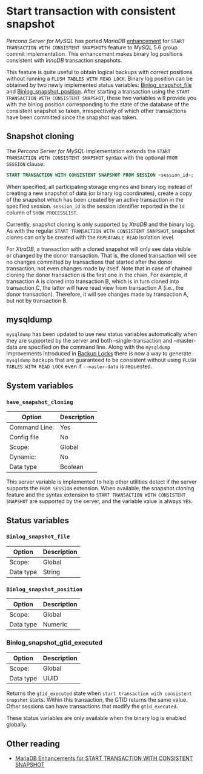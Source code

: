 # Start transaction with consistent snapshot

*Percona Server for MySQL* has ported *MariaDB* [enhancement](https://mariadb.com/kb/en/enhancements-for-start-transaction-with-consistent/) for `START TRANSACTION WITH CONSISTENT SNAPSHOTS` feature to *MySQL* 5.6 group commit implementation. This enhancement makes binary log positions consistent with *InnoDB* transaction snapshots.

This feature is quite useful to obtain logical backups with correct positions without running a `FLUSH TABLES WITH READ LOCK`. Binary log position can be obtained by two newly implemented status variables: [Binlog_snapshot_file](#binlog_snapshot_file) and [Binlog_snapshot_position](#binlog_snapshot_position). After starting a transaction using the `START TRANSACTION WITH CONSISTENT SNAPSHOT`, these two variables will provide you with the binlog position corresponding to the state of the database of the consistent snapshot so taken, irrespectively of which other transactions have been committed since the snapshot was taken.

## Snapshot cloning

The *Percona Server for MySQL* implementation extends the `START TRANSACTION WITH CONSISTENT SNAPSHOT` syntax with the optional `FROM SESSION` clause:

```sql
START TRANSACTION WITH CONSISTENT SNAPSHOT FROM SESSION <session_id>;
```

When specified, all participating storage engines and binary log instead of creating a new snapshot of data (or binary log coordinates), create a copy of the snapshot which has been created by an active transaction in the specified session. `session_id` is the session identifier reported in the `Id` column of `SHOW PROCESSLIST`.

Currently, snapshot cloning is only supported by *XtraDB* and the binary log. As with the regular `START TRANSACTION WITH CONSISTENT SNAPSHOT`, snapshot clones can only be created with the `REPEATABLE READ` isolation level.

For *XtraDB*, a transaction with a cloned snapshot will only see data visible or changed by the donor transaction. That is, the cloned transaction will see no changes committed by transactions that started after the donor transaction, not even changes made by itself. Note that in case of chained cloning the donor transaction is the first one in the chain. For example, if transaction A is cloned into transaction B, which is in turn cloned into transaction C, the latter will have read view from transaction A (i.e., the donor transaction). Therefore, it will see changes made by transaction A, but not by transaction B.

## mysqldump

`mysqldump` has been updated to use new status variables automatically when they are supported by the server and both –single-transaction and –master-data are specified on the command line. Along with the `mysqldump` improvements introduced in [Backup Locks](./backup-locks.md#backup-locks) there is now a way to generate `mysqldump` backups that are guaranteed to be consistent without using `FLUSH TABLES WITH READ LOCK` even if `--master-data` is requested.

## System variables

### `have_snapshot_cloning`

| Option         | Description        |
| -------------- | ------------------ |
| Command Line:  | Yes                |
| Config file    | No                 |
| Scope:         | Global             |
| Dynamic:       | No                 |
| Data type      | Boolean            |

This server variable is implemented to help other utilities detect if the server supports the `FROM SESSION` extension. When available, the snapshot cloning feature and the syntax extension to `START TRANSACTION WITH CONSISTENT SNAPSHOT` are supported by the server, and the variable value is always `YES`.

## Status variables

### `Binlog_snapshot_file`

| Option         | Description        |
| -------------- | ------------------ |
| Scope:         | Global             |
| Data type      | String             |

### `Binlog_snapshot_position`

| Option         | Description        |
| -------------- | ------------------ |
| Scope:         | Global             |
| Data type      | Numeric            |

### Binlog_snapshot_gtid_executed

| Option | Description |
|---|---|
| Scope: | Global |
| Data type | UUID |

Returns the `gtid_executed` state when `start transaction with consistent snapshot` starts. Within this transaction, the GTID returns the same value. Other sessions can have transactions that modify the `gtid_executed`.

These status variables are only available when the binary log is enabled globally.

## Other reading

* [MariaDB Enhancements for START TRANSACTION WITH CONSISTENT SNAPSHOT](https://mariadb.com/kb/en/enhancements-for-start-transaction-with-consistent/)
